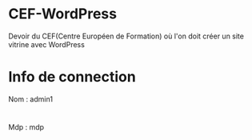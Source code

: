 # CEF-WordPress
Devoir du CEF(Centre Européen de Formation) où l'on doit créer un site vitrine avec WordPress


# Info de connection
Nom : admin1 
#
Mdp : mdp

